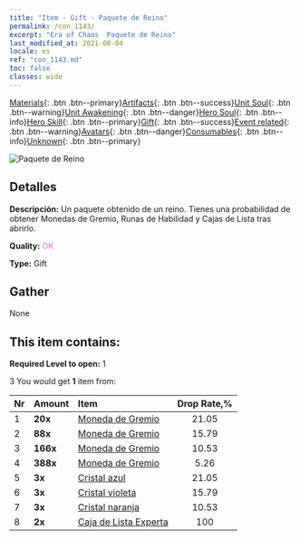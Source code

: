 ```yaml
---
title: "Item - Gift - Paquete de Reino"
permalink: /con_1143/
excerpt: "Era of Chaos  Paquete de Reino"
last_modified_at: 2021-08-04
locale: es
ref: "con_1143.md"
toc: false
classes: wide
---
```

 [Materials](/ItemsES/){: .btn .btn--primary}[Artifacts](/ItemsES/Artifacts/){: .btn .btn--success}[Unit Soul](/ItemsES/UnitSoul/){: .btn .btn--warning}[Unit Awakening](/ItemsES/UnitAwakening/){: .btn .btn--danger}[Hero Soul](/ItemsES/HeroSoul/){: .btn .btn--info}[Hero Skill](/ItemsES/HeroSkill/){: .btn .btn--primary}[Gift](/ItemsES/Gift/){: .btn .btn--success}[Event related](/ItemsES/Events/){: .btn .btn--warning}[Avatars](/ItemsES/Avatars/){: .btn .btn--danger}[Consumables](/ItemsES/Consumables/){: .btn .btn--info}[Unknown](/ItemsES/Unknown/){: .btn .btn--primary}

 ![Paquete de Reino](/images/t/i_907003.png)

## Detalles
 **Descripción:** Un paquete obtenido de un reino. Tienes una probabilidad de obtener Monedas de Gremio, Runas de Habilidad y Cajas de Lista tras abrirlo.

 **Quality:** <span style="color: #DA70D6">OK</span>

 **Type:** Gift

## Gather

  None

## This item contains:

 **Required Level to open:** 1

 3 You would get **1** item  from:

  | Nr | Amount |     Item    | Drop Rate,% |
  |:---|:-------|:------------|:---------:|
  | 1 |  **20x** | [Moneda de Gremio](/ItemsES/con_896/) | 21.05 | 
  | 2 |  **88x** | [Moneda de Gremio](/ItemsES/con_896/) | 15.79 | 
  | 3 |  **166x** | [Moneda de Gremio](/ItemsES/con_896/) | 10.53 | 
  | 4 |  **388x** | [Moneda de Gremio](/ItemsES/con_896/) | 5.26 | 
  | 5 |  **3x** | [Cristal azul](/ItemsES/con_716/) | 21.05 | 
  | 6 |  **3x** | [Cristal violeta](/ItemsES/con_720/) | 15.79 | 
  | 7 |  **3x** | [Cristal naranja](/ItemsES/con_730/) | 10.53 | 
  | 8 |  **2x** | [Caja de Lista Experta](/ItemsES/con_770/) | 100 | 
